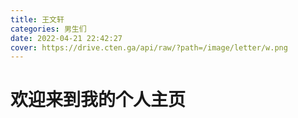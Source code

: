 ```yaml
---
title: 王文轩
categories: 男生们
date: 2022-04-21 22:42:27
cover: https://drive.cten.ga/api/raw/?path=/image/letter/w.png
---
```

# 欢迎来到我的个人主页